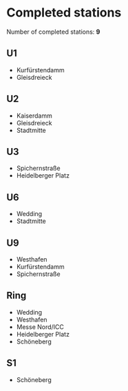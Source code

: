 # Completed stations

Number of completed stations: **9**

## U1

- Kurfürstendamm
- Gleisdreieck

## U2

- Kaiserdamm
- Gleisdreieck
- Stadtmitte

## U3

- Spichernstraße
- Heidelberger Platz

## U6

- Wedding
- Stadtmitte

## U9

- Westhafen
- Kurfürstendamm
- Spichernstraße

## Ring

- Wedding
- Westhafen
- Messe Nord/ICC
- Heidelberger Platz
- Schöneberg

## S1

- Schöneberg
